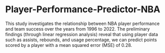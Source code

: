 # Player-Performance-Predictor-NBA

This study investigates the relationship between NBA player performance and team success over the years from 1996 to 2022. The preliminary findings (through linear regression analysis) reveal that using player data such as assists, rebounds, and usage percentage, we can predict points scored by a player with a mean squared error (MSE) of 0.28.